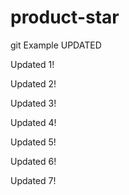 # product-star

git Example UPDATED

Updated 1!

Updated 2!

Updated 3!

Updated 4!

Updated 5!

Updated 6!

Updated 7!